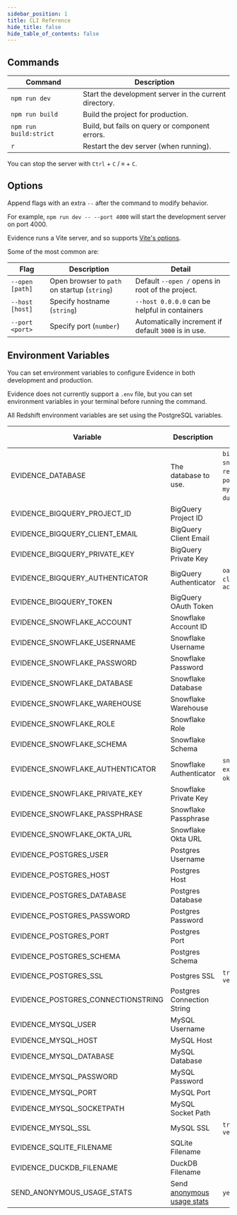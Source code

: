 ```yaml
---
sidebar_position: 1
title: CLI Reference
hide_title: false
hide_table_of_contents: false
---
```


## Commands

| Command                | Description                                            |
| ---------------------- | ------------------------------------------------------ |
| `npm run dev`          | Start the development server in the current directory. |
| `npm run build`        | Build the project for production.                      |
| `npm run build:strict` | Build, but fails on query or component errors.         |
| `r`                    | Restart the dev server (when running).                 |

You can stop the server with `Ctrl` + `C` / `⌘` + `C`.

## Options

Append flags with an extra `--` after the command to modify behavior.

For example, `npm run dev -- --port 4000` will start the development server on port 4000.

Evidence runs a Vite server, and so supports [Vite's options](https://vitejs.dev/guide/cli.html#options).

Some of the most common are:

| Flag            | Description                                  | Detail                                               |
| --------------- | -------------------------------------------- | ---------------------------------------------------- |
| `--open [path]` | Open browser to `path` on startup (`string`) | Default `--open /` opens in root of the project.     |
| `--host [host]` | Specify hostname (`string`)                  | `--host 0.0.0.0` can be helpful in containers        |
| `--port <port>` | Specify port (`number`)                      | Automatically increment if default `3000` is in use. |

## Environment Variables

You can set environment variables to configure Evidence in both development and production.

Evidence does not currently support a `.env` file, but you can set environment variables in your terminal before running the command.

All Redshift environment variables are set using the PostgreSQL variables.

| Variable                            | Description                                                     | Options (if applicable)                                                               |
| ----------------------------------- | --------------------------------------------------------------- | ------------------------------------------------------------------------------------- |
| EVIDENCE_DATABASE                   | The database to use.                                            | `bigquery` , `snowflake` , `redshift`, `postgres`, `mssql`, `mysql`, `sqlite`, `duckdb`, `csv` |
| EVIDENCE_BIGQUERY_PROJECT_ID        | BigQuery Project ID                                             |                                                                                       |
| EVIDENCE_BIGQUERY_CLIENT_EMAIL      | BigQuery Client Email                                           |                                                                                       |
| EVIDENCE_BIGQUERY_PRIVATE_KEY       | BigQuery Private Key                                            |                                                                                       |
| EVIDENCE_BIGQUERY_AUTHENTICATOR     | BigQuery Authenticator                                          | `oauth`, `gcloud-cli`, `service-account`                                              |
| EVIDENCE_BIGQUERY_TOKEN             | BigQuery OAuth Token                                            |                                                                                       |
| EVIDENCE_SNOWFLAKE_ACCOUNT          | Snowflake Account ID                                            |                                                                                       |
| EVIDENCE_SNOWFLAKE_USERNAME         | Snowflake Username                                              |                                                                                       |
| EVIDENCE_SNOWFLAKE_PASSWORD         | Snowflake Password                                              |                                                                                       |
| EVIDENCE_SNOWFLAKE_DATABASE         | Snowflake Database                                              |                                                                                       |
| EVIDENCE_SNOWFLAKE_WAREHOUSE        | Snowflake Warehouse                                             |                                                                                       |
| EVIDENCE_SNOWFLAKE_ROLE             | Snowflake Role                                                  |                                                                                       |
| EVIDENCE_SNOWFLAKE_SCHEMA           | Snowflake Schema                                                |                                                                                       |
| EVIDENCE_SNOWFLAKE_AUTHENTICATOR    | Snowflake Authenticator                                         | `snowflake_jwt`, `externalbrowser`, `okta`, `snowflake`                               |
| EVIDENCE_SNOWFLAKE_PRIVATE_KEY      | Snowflake Private Key                                           |                                                                                       |
| EVIDENCE_SNOWFLAKE_PASSPHRASE       | Snowflake Passphrase                                            |                                                                                       |
| EVIDENCE_SNOWFLAKE_OKTA_URL         | Snowflake Okta URL                                              |                                                                                       |
| EVIDENCE_POSTGRES_USER              | Postgres Username                                               |                                                                                       |
| EVIDENCE_POSTGRES_HOST              | Postgres Host                                                   |                                                                                       |
| EVIDENCE_POSTGRES_DATABASE          | Postgres Database                                               |                                                                                       |
| EVIDENCE_POSTGRES_PASSWORD          | Postgres Password                                               |                                                                                       |
| EVIDENCE_POSTGRES_PORT              | Postgres Port                                                   |                                                                                       |
| EVIDENCE_POSTGRES_SCHEMA            | Postgres Schema                                                 |                                                                                       |
| EVIDENCE_POSTGRES_SSL               | Postgres SSL                                                    | `true` , `false`, `no-verify`                                                         |
| EVIDENCE_POSTGRES_CONNECTIONSTRING  | Postgres Connection String                                      |                                                                                       |
| EVIDENCE_MYSQL_USER                 | MySQL Username                                                  |                                                                                       |
| EVIDENCE_MYSQL_HOST                 | MySQL Host                                                      |                                                                                       |
| EVIDENCE_MYSQL_DATABASE             | MySQL Database                                                  |                                                                                       |
| EVIDENCE_MYSQL_PASSWORD             | MySQL Password                                                  |                                                                                       |
| EVIDENCE_MYSQL_PORT                 | MySQL Port                                                      |                                                                                       |
| EVIDENCE_MYSQL_SOCKETPATH           | MySQL Socket Path                                               |                                                                                       |
| EVIDENCE_MYSQL_SSL                  | MySQL SSL                                                       | `true` , `false`, `no-verify`                                                         |
| EVIDENCE_SQLITE_FILENAME            | SQLite Filename                                                 |                                                                                       |
| EVIDENCE_DUCKDB_FILENAME            | DuckDB Filename                                                 |                                                                                       |
| SEND_ANONYMOUS_USAGE_STATS          | Send [anonymous usage stats](localhost:3000/settings#telemetry) | `yes` , `no`                                                                          |
